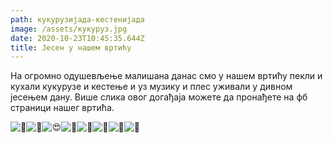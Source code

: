 ```yaml
---
path: кукурузијада-кестенијада
image: /assets/кукуруз.jpg
date: 2020-10-23T10:45:35.644Z
title: Јесен у нашем вртићу
---
```

На огромно одушевљење малишана данас смо у нашем вртићу пекли и кухали кукурузе и кестење и уз музику и плес уживали у дивном јесењем дану. Више слика овог догађаја можете да пронађете на фб страници нашег вртића. 

![🐞](https://static.xx.fbcdn.net/images/emoji.php/v9/tf9/1.5/16/1f41e.png)![🥰](https://static.xx.fbcdn.net/images/emoji.php/v9/t43/1.5/16/1f970.png)![😍](https://static.xx.fbcdn.net/images/emoji.php/v9/t5b/1.5/16/1f60d.png)![🌽](https://static.xx.fbcdn.net/images/emoji.php/v9/t75/1.5/16/1f33d.png)![🌽](https://static.xx.fbcdn.net/images/emoji.php/v9/t75/1.5/16/1f33d.png)![🌽](https://static.xx.fbcdn.net/images/emoji.php/v9/t75/1.5/16/1f33d.png)![🍂](https://static.xx.fbcdn.net/images/emoji.php/v9/te2/1.5/16/1f342.png)![🍁](https://static.xx.fbcdn.net/images/emoji.php/v9/t61/1.5/16/1f341.png)